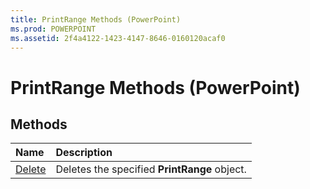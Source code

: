 ```yaml
---
title: PrintRange Methods (PowerPoint)
ms.prod: POWERPOINT
ms.assetid: 2f4a4122-1423-4147-8646-0160120acaf0
---
```



# PrintRange Methods (PowerPoint)

## Methods



|**Name**|**Description**|
|:-----|:-----|
|[Delete](printrange-delete-method-powerpoint.md)|Deletes the specified  **PrintRange** object.|

